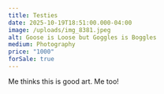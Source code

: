 ```yaml
---
title: Testies
date: 2025-10-19T18:51:00.000-04:00
image: /uploads/img_8381.jpeg
alt: Goose is Loose but Goggles is Boggles
medium: Photography
price: "1000"
forSale: true
---
```

Me thinks this is good art. Me too!
